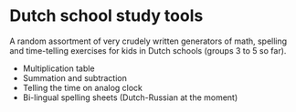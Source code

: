 # Dutch school study tools

A random assortment of very crudely written generators of math, spelling and time-telling exercises for kids in Dutch schools (groups 3 to 5 so far).

* Multiplication table
* Summation and subtraction
* Telling the time on analog clock
* Bi-lingual spelling sheets (Dutch-Russian at the moment)